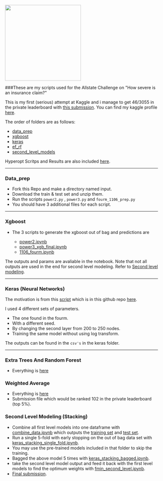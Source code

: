 <a href="https://www.kaggle.com/c/allstate-claims-severity" target="_blank"><img src="https://kaggle2.blob.core.windows.net/competitions/kaggle/5325/logos/front_page.png" width="250"></a>

###These are my scripts used for the Allstate Challenge on "How severe is an insurance claim?"

This is my first (serious) attempt at Kaggle and i manage to get 46/3055 in the private leaderboard with [this submission](https://github.com/Freedom89/Allstate_kaggle/blob/master/allstate1117.71816974.csv). You can find my kaggle profile [here](https://www.kaggle.com/datajanitor).

The order of folders are as follows:  

* [data_prep](https://github.com/Freedom89/Allstate_kaggle/tree/master/data_prep)
* [xgboost](https://github.com/Freedom89/Allstate_kaggle/tree/master/xgboost)
* [keras](https://github.com/Freedom89/Allstate_kaggle/tree/master/keras)
* [ef\_rf](https://github.com/Freedom89/Allstate_kaggle/tree/master/ef_rf)
* [second\_level\_models](https://github.com/Freedom89/Allstate_kaggle/tree/master/second_level_models)

Hyperopt Scritps and Results are also included [here](https://github.com/Freedom89/Allstate_kaggle/tree/master/hyperopt_results). 

***

### Data_prep

* Fork this Repo and make a directory named input.
* Download the train & test set and unzip them. 
* Run the scripts `power2.py` , `power3.py` and `fourm_1106_prep.py`
* You should have 3 additional files for each script. 

***
### Xgboost

* The 3 scripts to generate the xgboost out of bag and predictions are 

	* [power2.ipynb](https://github.com/Freedom89/Allstate_kaggle/blob/master/xgboost/power2.ipynb)
	* [power3\_xgb\_final.ipynb](https://github.com/Freedom89/Allstate_kaggle/blob/master/xgboost/power3_xgb_final.ipynb)
	* [1106\_fourm.ipynb](https://github.com/Freedom89/Allstate_kaggle/blob/master/xgboost/1106_fourm.ipynb) 

The outputs and params are avaliable in the notebook. Note that not all outputs are used in the end for second level modeling. Refer to [Second level modeling](#stacking). 
	
***

### Keras (Neural Networks)

The motivation is from this [script](https://www.kaggle.com/mtinti/allstate-claims-severity/keras-starter-with-bagging-1111-84364/comments) which is in this github repo [here](https://github.com/Freedom89/Allstate_kaggle/blob/master/keras/keras.ipynb).

I used 4 different sets of parameters.

* The one found in the fourm.
* With a different seed.
* By changing the second layer from 200 to 250 nodes.
* Training the same model without using log transform. 

The outputs can be found in the `csv's` in the keras folder. 

*** 
### Extra Trees And Random Forest 

* Everything is [here](https://github.com/Freedom89/Allstate_kaggle/blob/master/ef_rf/rf_ef.ipynb)

### Weighted Average

* Everything is [here](https://github.com/Freedom89/Allstate_kaggle/blob/master/fmin_first_level_models.ipynb)
* Submission file which would be ranked 102 in the private leaderboard (top 5%).

### <a name="stacking"></a> Second Level Modeling (Stacking) 

* Combine all first level models into one dataframe with [combine_data.ipynb](https://github.com/Freedom89/Allstate_kaggle/blob/master/second_level_models/combine_data.ipynb) which outputs the [training set](https://github.com/Freedom89/Allstate_kaggle/blob/master/second_level_models/train_second_level_model.csv) and [test set](https://github.com/Freedom89/Allstate_kaggle/blob/master/second_level_models/test_second_level_model.csv).
* Run a single 5-fold with early stopping on the out of bag data set with [keras\_stacking\_single\_fold.ipynb](https://github.com/Freedom89/Allstate_kaggle/blob/master/second_level_models/keras_stacking_single_fold.ipynb). 
* You may use the pre-trained models included in that folder to skip the training. 
* Bagged the above model 5 times with [keras\_stacking\_bagged.ipynb](https://github.com/Freedom89/Allstate_kaggle/blob/master/second_level_models/keras_stacking_bagged.ipynb).
* take the second level model output and feed it back with the first level models to find the optimum weights with [fmin\_second\_level.ipynb](https://github.com/Freedom89/Allstate_kaggle/blob/master/fmin_second_level.ipynb).
* [Final submission](https://github.com/Freedom89/Allstate_kaggle/blob/master/allstate1117.71816974.csv). 




